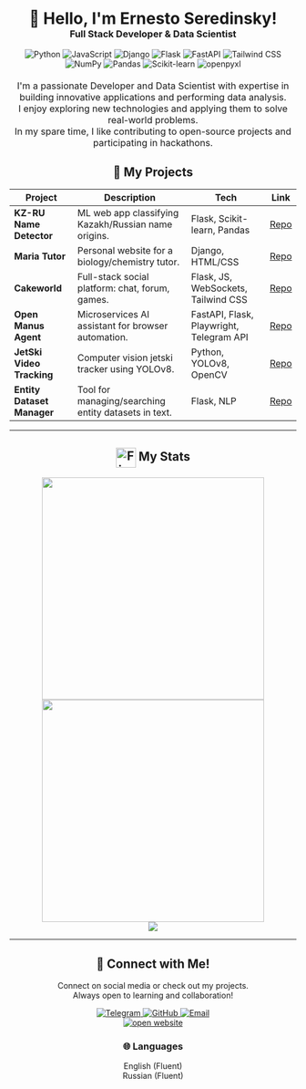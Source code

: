 <div align="center">
  <!-- Profile Header -->
  <div align="center">
    <h1 style="margin-bottom: 0;">👋 Hello, I'm Ernesto Seredinsky!</h1>
    <h3 style="margin-top: 0;">Full Stack Developer & Data Scientist</h3>
    <div>
      <!-- Tech Stack Badges -->
      <img src="https://img.shields.io/badge/Python-3776AB?style=for-the-badge&logo=python&logoColor=white" alt="Python"/>
      <img src="https://img.shields.io/badge/JavaScript-F7DF1E?style=for-the-badge&logo=javascript&logoColor=black" alt="JavaScript"/>
      <img src="https://img.shields.io/badge/Django-092E20?style=for-the-badge&logo=django&logoColor=white" alt="Django"/>
      <img src="https://img.shields.io/badge/Flask-000000?style=for-the-badge&logo=flask&logoColor=white" alt="Flask"/>
      <img src="https://img.shields.io/badge/FastAPI-009688?style=for-the-badge&logo=fastapi&logoColor=white" alt="FastAPI"/>
      <img src="https://img.shields.io/badge/TailwindCSS-38B2AC?style=for-the-badge&logo=tailwind-css&logoColor=white" alt="Tailwind CSS"/>
      <img src="https://img.shields.io/badge/NumPy-013243?style=for-the-badge&logo=numpy&logoColor=white" alt="NumPy"/>
      <img src="https://img.shields.io/badge/Pandas-150458?style=for-the-badge&logo=pandas&logoColor=white" alt="Pandas"/>
      <img src="https://img.shields.io/badge/Scikit--learn-F7931E?style=for-the-badge&logo=scikit-learn&logoColor=white" alt="Scikit-learn"/>
      <img src="https://img.shields.io/badge/openpyxl-217346?style=for-the-badge&logo=microsoft-excel&logoColor=white" alt="openpyxl"/>
    </div>
  </div>

  <!-- About Section -->
  <div align="center" style="margin-top: 20px;">
    <span style="font-size: 1.15em;">
      I'm a passionate Developer and Data Scientist with expertise in building innovative applications and performing data analysis.<br>
      I enjoy exploring new technologies and applying them to solve real-world problems.<br>
      In my spare time, I like contributing to open-source projects and participating in hackathons.
    </span>
  </div>

  <!-- Projects Section -->
  <div align="center">
    <h2>🚀 My Projects</h2>
  </div>
  <table align="center">
    <thead>
      <tr>
        <th>Project</th>
        <th>Description</th>
        <th>Tech</th>
        <th>Link</th>
      </tr>
    </thead>
    <tbody>
      <tr>
        <td><strong>KZ-RU Name Detector</strong></td>
        <td>ML web app classifying Kazakh/Russian name origins.</td>
        <td>Flask, Scikit-learn, Pandas</td>
        <td><a href="https://github.com/ErnestoAizenberg/kz-ru-name-detector">Repo</a></td>
      </tr>
      <tr>
        <td><strong>Maria Tutor</strong></td>
        <td>Personal website for a biology/chemistry tutor.</td>
        <td>Django, HTML/CSS</td>
        <td><a href="https://github.com/ErnestoAizenberg/maria-tutor">Repo</a></td>
      </tr>
      <tr>
        <td><strong>Cakeworld</strong></td>
        <td>Full-stack social platform: chat, forum, games.</td>
        <td>Flask, JS, WebSockets, Tailwind CSS</td>
        <td><a href="https://github.com/ErnestoAizenberg/cakeworld">Repo</a></td>
      </tr>
      <tr>
        <td><strong>Open Manus Agent</strong></td>
        <td>Microservices AI assistant for browser automation.</td>
        <td>FastAPI, Flask, Playwright, Telegram API</td>
        <td><a href="https://github.com/ErnestoAizenberg/open-manus-agent">Repo</a></td>
      </tr>
      <tr>
        <td><strong>JetSki Video Tracking</strong></td>
        <td>Computer vision jetski tracker using YOLOv8.</td>
        <td>Python, YOLOv8, OpenCV</td>
        <td><a href="https://github.com/ErnestoAizenberg/jetski-tracker">Repo</a></td>
      </tr>
      <tr>
        <td><strong>Entity Dataset Manager</strong></td>
        <td>Tool for managing/searching entity datasets in text.</td>
        <td>Flask, NLP</td>
        <td><a href="https://github.com/ErnestoAizenberg/entsearch">Repo</a></td>
      </tr>
    </tbody>
  </table>
  <hr>

  <!-- Stats Section -->
  <div align="center">
    <h2>
      <img src="https://raw.githubusercontent.com/Tarikul-Islam-Anik/Animated-Fluent-Emojis/master/Emojis/Travel%20and%20places/Fire.png" alt="Fire" width="35" height="35" style="vertical-align: middle;" />
      My Stats
    </h2>
    <img width="390" src="https://github-readme-streak-stats.herokuapp.com?user=ErnestoAizenberg&theme=dark&border_radius=10" />
    <img width="390" src="https://github-readme-stats.vercel.app/api?username=ErnestoAizenberg&show_icons=true&theme=vision-friendly-dark&border_radius=10" />
    <br/>
    <img src="https://github-readme-stats.vercel.app/api/top-langs/?username=ErnestoAizenberg&layout=compact&theme=vision-friendly-dark&border_radius=10&card_width=360" />
  </div>
  <hr>

  <!-- Contact Section -->
  <div align="center">
    <h2>🤝 Connect with Me!</h2>
    <p>
      Connect on social media or check out my projects.<br>
      Always open to learning and collaboration!
    </p>
    <div>
      <a href="https://t.me/S_k_a_r_a_m_u_c_h_a" target="_blank">
        <img src="https://img.shields.io/badge/LinkedIn-0A66C2?style=for-the-badge&logo=linkedin&logoColor=white" alt="Telegram"/>
      </a>
      <a href="https://github.com/ErnestoAizenberg" target="_blank">
        <img src="https://img.shields.io/badge/GitHub-181717?style=for-the-badge&logo=github&logoColor=white" alt="GitHub"/>
      </a>
      <a href="mailto:sereernest@gmail.com" target="_blank">
        <img src="https://img.shields.io/badge/Email-D14836?style=for-the-badge&logo=gmail&logoColor=white" alt="Email"/>
      </a>
    </div>
  </div>
    <a href="https://ernestoseredinsky.pythonanywhere.com/">
      <img src="https://img.shields.io/badge/||_‎_‎_‎_‎_OPEN WEBSITE_‎_‎_‎_‎||-0969DA?style=for-the-badge&logoColor=white" alt="open website">
    </a>
  <!-- Languages Section -->
  <div align="center">
    <h3>🌐 Languages</h3>
    <ul style="list-style: none; padding-left: 0;">
      <li>English (Fluent)</li>
      <li>Russian (Fluent)</li>
    </ul>
  </div>
